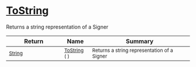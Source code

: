 # [ToString](./Signer-100663454.md)

Returns a string representation of a Signer

| Return | Name | Summary | 
| --- | --- | --- | 
| <sub>[String](https://docs.microsoft.com/en-us/dotnet/api/System.String)</sub><img width=200/>| <sub>[ToString](./Signer-100663454.md) (  )</sub>| <sub>Returns a string representation of a Signer</sub><img width=200/>| <br>


